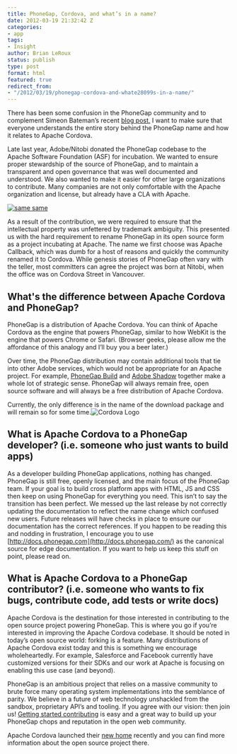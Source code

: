 ```yaml
---
title: PhoneGap, Cordova, and what’s in a name?
date: 2012-03-19 21:32:42 Z
categories:
- app
tags:
- Insight
author: Brian LeRoux
status: publish
type: post
format: html
featured: true
redirect_from:
- "/2012/03/19/phonegap-cordova-and-whate28099s-in-a-name/"
---
```


There has been some confusion in the PhoneGap community and to complement Simeon Bateman’s recent [blog post,](http://www.simb.net/2012/03/19/phonegap-vs-callback-vs-cordova/) I want to make sure that everyone understands the entire story behind the PhoneGap name and how it relates to Apache Cordova.

Late last year, Adobe/Nitobi donated the PhoneGap codebase to the Apache Software Foundation (ASF) for incubation. We wanted to ensure proper stewardship of the source of PhoneGap, and to maintain a transparent and open governance that was well documented and understood. We also wanted to make it easier for other large organizations to contribute. Many companies are not only comfortable with the Apache organization and license, but already have a CLA with Apache.

[![same same](/uploads/2012/03/pie.jpg)](/uploads/2012/03/pie.jpg)

As a result of the contribution, we were required to ensure that the intellectual property was unfettered by trademark ambiguity. This presented us with the hard requirement to rename PhoneGap in its open source form as a project incubating at Apache. The name we first choose was Apache Callback, which was dumb for a host of reasons and quickly the community renamed it to Cordova. While genesis stories of PhoneGap often vary with the teller, most committers can agree the project was born at Nitobi, when the office was on Cordova Street in Vancouver.

## What's the difference between Apache Cordova and PhoneGap?

PhoneGap is a distribution of Apache Cordova. You can think of Apache Cordova as the engine that powers PhoneGap, similar to how WebKit is the engine that powers Chrome or Safari. (Browser geeks, please allow me the affordance of this analogy and I’ll buy you a beer later.)

Over time, the PhoneGap distribution may contain additional tools that tie into other Adobe services, which would not be appropriate for an Apache project. For example, [PhoneGap Build](http://build.phonegap.com/) and [Adobe Shadow](http://labs.adobe.com/technologies/shadow/) together make a whole lot of strategic sense. PhoneGap will always remain free, open source software and will always be a free distribution of Apache Cordova.

Currently, the only difference is in the name of the download package and will remain so for some time.![Cordova Logo](http://incubator.apache.org/cordova/images/cordova_256.png)

## What is Apache Cordova to a PhoneGap developer? (i.e. someone who just wants to build apps)

As a developer building PhoneGap applications, nothing has changed. PhoneGap is still free, openly licensed, and the main focus of the PhoneGap team. If your goal is to build cross platform apps with HTML, JS and CSS then keep on using PhoneGap for everything you need. This isn’t to say the transition has been perfect. We messed up the last release by not correctly updating the documentation to reflect the name change which confused new users. Future releases will have checks in place to ensure our documentation has the correct references. If you happen to be reading this and nodding in frustration, I encourage you to use [http://docs.phonegap.com](http://docs.phonegap.com/) as the canonical source for edge documentation. If you want to help us keep this stuff on point, please read on.

## What is Apache Cordova to a PhoneGap contributor? (i.e. someone who wants to fix bugs, contribute code, add tests or write docs)

Apache Cordova is the destination for those interested in contributing to the open source project powering PhoneGap. This is where you go if you’re interested in improving the Apache Cordova codebase. It should be noted in today’s open source world: forking is a feature. Many distributions of Apache Cordova exist today and this is something we encourage wholeheartedly. For example, Salesforce and Facebook currently have customized versions for their SDKs and our work at Apache is focusing on enabling this use case (and beyond).

PhoneGap is an ambitious project that relies on a massive community to brute force many operating system implementations into the semblance of parity. We believe in a future of web technology unshackled from the sandbox, proprietary API’s and tooling. If you agree with our vision: then join us! [Getting started contributing](http://wiki.apache.org/cordova/ContributerWorkflow) is easy and a great way to build up your PhoneGap chops and reputation in the open web community.

Apache Cordova launched their [new home](http://incubator.apache.org/cordova) recently and you can find more information about the open source project there.
